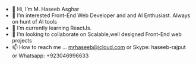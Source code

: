 - 👋 Hi, I’m M. Haseeb Asghar
- 👀 I’m interested Front-End Web Developer and and AI Enthusiast. Always on hunt of AI tools
- 🌱 I’m currently learning ReactJs.
- 💞️ I’m looking to collaborate on Scalable,well designed Front-End web projects
- 📫 How to reach me ... mrhaseeb@icloud.com or Skype: haseeb-rajput or Whatsapp: +923046996633
<!---
You can click the Preview link to take a look at your changes.
--->
